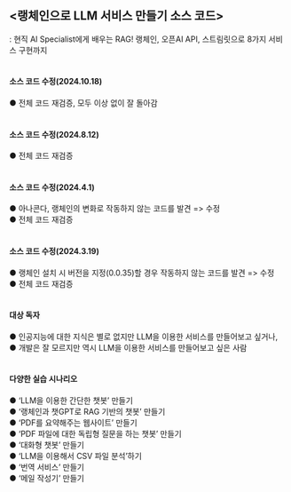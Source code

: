 ## <랭체인으로 LLM 서비스 만들기 소스 코드>
: 현직 AI Specialist에게 배우는 RAG! 랭체인, 오픈AI API, 스트림릿으로 8가지 서비스 구현까지
</br>
</br>

#### 소스 코드 수정(2024.10.18)
● 전체 코드 재검증, 모두 이상 없이 잘 돌아감</br>
</br>

#### 소스 코드 수정(2024.8.12)
● 전체 코드 재검증</br>
</br>

#### 소스 코드 수정(2024.4.1)
● 아나콘다, 랭체인의 변화로 작동하지 않는 코드를 발견 => 수정</br>
● 전체 코드 재검증</br>
</br>

#### 소스 코드 수정(2024.3.19)
● 랭체인 설치 시 버전을 지정(0.0.35)할 경우 작동하지 않는 코드를 발견 => 수정</br>
● 전체 코드 재검증</br>
</br>

#### 대상 독자
● 인공지능에 대한 지식은 별로 없지만 LLM을 이용한 서비스를 만들어보고 싶거나,</br>
● 개발은 잘 모르지만 역시 LLM을 이용한 서비스를 만들어보고 싶은 사람</br>
</br>

#### 다양한 실습 시나리오
● ‘LLM을 이용한 간단한 챗봇’ 만들기</br>
● ‘랭체인과 챗GPT로 RAG 기반의 챗봇’ 만들기</br>
● ‘PDF를 요약해주는 웹사이트’ 만들기</br>
● ‘PDF 파일에 대한 독립형 질문을 하는 챗봇’ 만들기</br>
● ‘대화형 챗봇’ 만들기</br>
● ‘LLM을 이용해서 CSV 파일 분석’하기</br>
● ‘번역 서비스’ 만들기</br>
● ‘메일 작성기’ 만들기</br>



